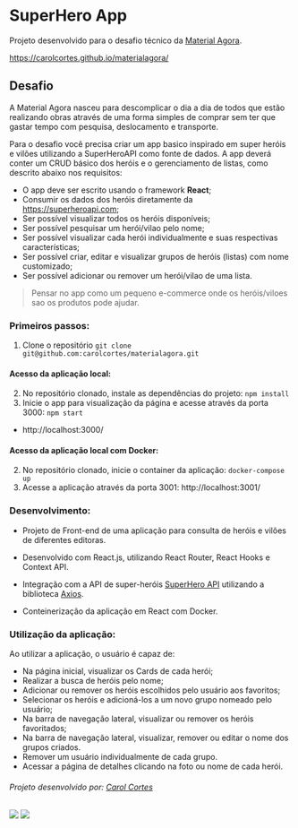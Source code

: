 # SuperHero App

Projeto desenvolvido para o desafio técnico da [Material Agora](http://www.materialagora.com.br/).

https://carolcortes.github.io/materialagora/

## Desafio

A Material Agora nasceu para descomplicar o dia a dia de todos que estão realizando obras através de uma forma simples de comprar sem ter que gastar tempo com pesquisa, deslocamento e transporte.

Para o desafio você precisa criar um app basico inspirado em super heróis e vilões utilizando a SuperHeroAPI como fonte de dados. A app deverá conter um CRUD básico dos heróis e o gerenciamento de listas, como descrito abaixo nos requisitos:

- O app deve ser escrito usando o framework **React**;
- Consumir os dados dos heróis diretamente da https://superheroapi.com;
- Ser possível visualizar todos os heróis disponíveis;
- Ser possível pesquisar um herói/vilao pelo nome;
- Ser possível visualizar cada herói individualmente e suas respectivas características;
- Ser possível criar, editar e visualizar grupos de heróis (listas) com nome customizado;
- Ser possível adicionar ou remover um herói/vilao de uma lista.

> Pensar no app como um pequeno e-commerce onde os heróis/viloes sao os produtos pode ajudar.

### Primeiros passos:
1. Clone o repositório
  ``git clone git@github.com:carolcortes/materialagora.git``

#### Acesso da aplicação local:
2. No repositório clonado, instale as dependências do projeto:
  ``npm install``
3. Inicie o app para visualização da página e acesse através da porta 3000:
  ``npm start``
  - http://localhost:3000/ 

#### Acesso da aplicação local com Docker:
2. No repositório clonado, inicie o container da aplicação:
  ``docker-compose up``
4. Acesse a aplicação através da porta 3001: http://localhost:3001/

### Desenvolvimento:
- Projeto de Front-end de uma aplicação para consulta de heróis e vilões de diferentes editoras. 

- Desenvolvido com React.js, utilizando React Router, React Hooks e Context API.

- Integração com a API de super-heróis [SuperHero API](https://www.superheroapi.com/) utilizando a biblioteca [Axios](https://axios-http.com/ptbr/docs/intro).

- Conteinerização da aplicação em React com Docker.

### Utilização da aplicação:
Ao utilizar a aplicação, o usuário é capaz de:

  - Na página inicial, visualizar os Cards de cada herói;
  - Realizar a busca de heróis pelo nome;
  - Adicionar ou remover os heróis escolhidos pelo usuário aos favoritos;
  - Selecionar os heróis e adicioná-los a um novo grupo nomeado pelo usuário;
  - Na barra de navegação lateral, visualizar ou remover os heróis favoritados;
  - Na barra de navegação lateral, visualizar, remover ou editar o nome dos grupos criados.
  - Remover um usuário individualmente de cada grupo.
  - Acessar a página de detalhes clicando na foto ou nome de cada herói.


###### Projeto desenvolvido por: [Carol Cortes](https://github.com/carolcortes)

  <a href = "mailto:caroline.ocortes@gmail.com"><img src="https://img.shields.io/badge/-Gmail-%23333?style=for-the-badge&logo=gmail&logoColor=white" target="_blank"></a>
  <a href="https://www.linkedin.com/in/carolinecortess/" target="_blank"><img src="https://img.shields.io/badge/-LinkedIn-%230077B5?style=for-the-badge&logo=linkedin&logoColor=white"></a>
